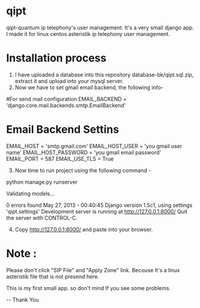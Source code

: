 qipt
====

qipt-quantum ip telephony's user management. It's a very small django app. 
I made it for linux centos asteristik ip telephony user management. 

Installation process
====================

01) I have uploaded a database into this repository database-bk/qipt.sql.zip, extract it and upload into your mysql server.
02) Now we have to set gmail email backend, the following info-

#For send mail configuration
EMAIL_BACKEND = 'django.core.mail.backends.smtp.EmailBackend'

# Email Backend Settins
EMAIL_HOST = 'smtp.gmail.com'
EMAIL_HOST_USER = 'you gmail user name'
EMAIL_HOST_PASSWORD = 'you gmail email password'
EMAIL_PORT = 587
EMAIL_USE_TLS = True

03) Now time to run project using the following command - 


python manage.py runserver

Validating models...

0 errors found
May 27, 2013 - 00:40:45
Django version 1.5c1, using settings 'qipt.settings'
Development server is running at http://127.0.0.1:8000/
Quit the server with CONTROL-C.


04) Copy http://127.0.0.1:8000/ and paste into your browser. 


Note :
=====
Please don't click "SIP File" and "Apply Zone" link. Becouse It's a linux asteristik file that is not presend here.

This is my first small app. so don't mind If you see some problems. 

--
Thank You


